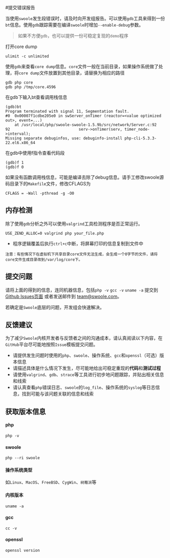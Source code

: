 #提交错误报告

当使用`swoole`发生段错误时，请及时向开发组报告。可以使用`gdb`工具来得到一份`bt`信息。使用`gdb`跟踪需要在编译`swoole`时增加`--enable-debug`参数。

> 如果不方便`gdb`，也可以提供一份可稳定复现的`demo`程序  

打开core dump
```shell
ulimit -c unlimited
```

使用`gdb`来查看`core dump`信息。`core`文件一般在当前目录，如果操作系统做了处理，将`core dump`文件放置到其他目录，请替换为相应的路径
```
gdb php core 
gdb php /tmp/core.4596
```

在gdb下输入bt查看调用栈信息
```
(gdb)bt
Program terminated with signal 11, Segmentation fault.
#0  0x00007f1cdbe205e0 in swServer_onTimer (reactor=<value optimized out>, event=...)  
    at /usr/local/php/swoole-swoole-1.5.9b/src/network/Server.c:92
92                              serv->onTimer(serv, timer_node->interval);
Missing separate debuginfos, use: debuginfo-install php-cli-5.3.3-22.el6.x86_64
```

在gdb中使用f指令查看代码段
```
(gdb)f 1
(gdb)f 0
```

如果没有函数调用栈信息，可能是编译去除了debug信息。请手工修改swoole源码目录下的`Makefile`文件，修改CFLAGS为
```shell
CFLAGS = -Wall -pthread -g -O0
```

内存检测
-----
除了使用`gdb`分析之外可以使用`valgrind`工具检测程序是否正常运行。

```shell
USE_ZEND_ALLOC=0 valgrind php your_file.php
```

* 程序逻辑覆盖后执行`ctrl+c`中断，将屏幕打印的信息复制到文件中

```
注意：有些情况下在虚拟机下共享目录core文件无法生成，会生成一个0字节的文件，请将core文件生成目录改到/var/log/core下。
```
提交问题
-----
请将上面的得到的信息，连同机器信息，包括`php -v` `gcc -v` `uname -a` 提交到 [Github Issues页面](https://github.com/swoole/swoole-src/issues/new) 或者发送邮件到 <team@swoole.com>。

若确定是`Swoole`底层的问题，开发组会快速解决。

反馈建议
----
为了减少`Swoole`内核开发者与反馈者之间的沟通成本，请认真阅读以下内容，在`GitHub`平台尽可能地按照`Issue`模板提交问题。

* 请提供发生问题时使用的`php`、`swoole`、操作系统、`gcc`和`openssl`（可选）版本信息
* 请描述具体是什么情况下发生，尽可能地给出可稳定重现的**代码**和**测试过程**
* 请使用`valgrind`、`gdb`、`strace`等工具进行初步地问题跟踪，并贴出相关信息和线索
* 请认真查看`php`错误日志、`swoole`的`log_file`、操作系统的`syslog`等日志信息，找到可能与该问题关联的信息和线索

获取版本信息
----
#### php
```shell
php -v
```

#### swoole
```shell
php --ri swoole
```

#### 操作系统类型
如`Linux`、`MacOS`、`FreeBSD`、`CygWin`、`树莓派`等

#### 内核版本
```shell
uname -a
```

#### gcc
```shell
cc -v
```

#### openssl
```shell
openssl version
```


